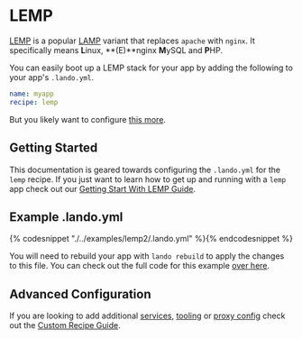LEMP
====

[LEMP](https://lemp.io/) is a popular [LAMP](https://en.wikipedia.org/wiki/LAMP_%28software_bundle%29) variant that replaces `apache` with `nginx`. It specifically means **L**inux, **(E)**nginx **M**ySQL and **P**HP.

You can easily boot up a LEMP stack for your app by adding the following to your app's `.lando.yml`.

```yml
name: myapp
recipe: lemp
```

But you likely want to configure [this more](#example).

Getting Started
---------------

This documentation is geared towards configuring the `.lando.yml` for the `lemp` recipe. If you just want to learn how to get up and running with a `lemp` app check out our [Getting Start With LEMP Guide](./../tutorials/lemp.md).

Example .lando.yml
------------------

{% codesnippet "./../examples/lemp2/.lando.yml" %}{% endcodesnippet %}

You will need to rebuild your app with `lando rebuild` to apply the changes to this file. You can check out the full code for this example [over here](https://github.com/lando/lando/tree/master/examples/lemp2).

Advanced Configuration
----------------------

If you are looking to add additional [services](./../config/services.md), [tooling](./../config/tooling.md) or [proxy config](./../config/proxy.md) check out the [Custom Recipe Guide](./../tutorials/custom.md).
